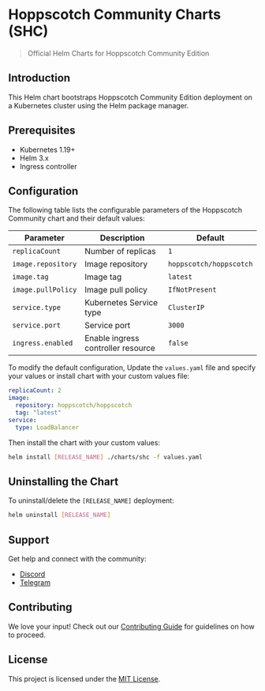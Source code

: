 # Hoppscotch Community Charts (SHC)

> Official Helm Charts for Hoppscotch Community Edition

## Introduction

This Helm chart bootstraps Hoppscotch Community Edition deployment on a Kubernetes cluster using the Helm package manager.

## Prerequisites

- Kubernetes 1.19+
- Helm 3.x
- Ingress controller

## Configuration

The following table lists the configurable parameters of the Hoppscotch Community chart and their default values:

| Parameter | Description | Default |
|-----------|-------------|---------|
| `replicaCount` | Number of replicas | `1` |
| `image.repository` | Image repository | `hoppscotch/hoppscotch` |
| `image.tag` | Image tag | `latest` |
| `image.pullPolicy` | Image pull policy | `IfNotPresent` |
| `service.type` | Kubernetes Service type | `ClusterIP` |
| `service.port` | Service port | `3000` |
| `ingress.enabled` | Enable ingress controller resource | `false` |

To modify the default configuration, Update the `values.yaml` file and specify your values or install chart with your custom values file:

```yaml
replicaCount: 2
image:
  repository: hoppscotch/hoppscotch
  tag: "latest"
service:
  type: LoadBalancer
```

Then install the chart with your custom values:

```bash
helm install [RELEASE_NAME] ./charts/shc -f values.yaml
```

## Uninstalling the Chart

To uninstall/delete the `[RELEASE_NAME]` deployment:

```bash
helm uninstall [RELEASE_NAME]
```

## Support

Get help and connect with the community:

- [Discord](https://hoppscotch.io/discord)
- [Telegram](https://hoppscotch.io/telegram)

## Contributing

We love your input! Check out our [Contributing Guide](CONTRIBUTING.md) for guidelines on how to proceed.

## License

This project is licensed under the [MIT License](LICENSE).